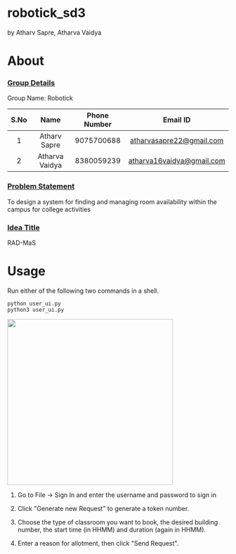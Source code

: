 # robotick_sd3

by Atharv Sapre, Atharva Vaidya

# About

### <u>Group Details</u>

Group Name: Robotick

| S.No | Name           | Phone Number | Email ID                  |
|:----:|:--------------:|:------------:|:-------------------------:|
| 1    | Atharv Sapre   | 9075700688   | atharvasapre22@gmail.com  |
| 2    | Atharva Vaidya | 8380059239   | atharva16vaidya@gmail.com |

### <u>Problem Statement</u>

To design a system for finding and managing room availability within the campus for college activities

### <u>Idea Title</u>

RAD-MaS

# Usage

Run either of the following two commands in a shell.

```
python user_ui.py
python3 user_ui.py
```

<img src="https://lh6.googleusercontent.com/pN0oBlTKKrmi74D0N-NnLQBmkCfVKHQdWD1yHSfyoKeEoIkaNhs5lokP0zsnzMjuyHyhNP-C0Z-hjwHAfw85euPseuOLhgOzMYNxgV9YlM_3UNbaWkk6zjD-xwkFGhmyphyO9LUJ3-OA" title="" alt="" width="377">

1. Go to File -> Sign In and enter the username and password to sign in

2. Click "Generate new Request" to generate a token number.

3. Choose the type of classroom you want to book, the desired building number, the start time (in HHMM) and duration (again in HHMM).

4. Enter a reason for allotment, then click "Send Request".